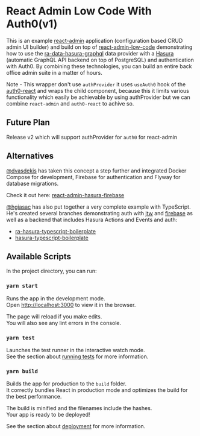 # React Admin Low Code With Auth0(v1)

This is an example [react-admin](https://marmelab.com/react-admin/) application (configuration based CRUD admin UI builder) and build on top of [react-admin-low-code](https://github.com/cpursley/react-admin-low-code) demonstrating how to use the [ra-data-hasura-graphql](https://github.com/Steams/ra-data-hasura-graphql) data provider with a [Hasura](https://hasura.io/) (automatic GraphQL API backend on top of PostgreSQL) and authentication with Auth0. By combining these technologies, you can build an entire back office admin suite in a matter of hours. 

Note - This wrapper don't use `authProvider` it uses `useAuth0` hook of the [auth0-react](https://github.com/auth0/auth0-react) and wraps the child component, because this it limits various functionality which easily be achievable
by using authProvider but we can combine `react-admin` and `auth0-react` to achive so.


## Future Plan

Release v2 which will support authProvider for `auth0` for react-admin 

## Alternatives

[@dvasdekis](https://github.com/dvasdekis) has taken this concept a step further and integrated Docker Compose for development, Firebase for authentication and Flyway for database migrations.

Check it out here: [react-admin-hasura-firebase](https://github.com/dvasdekis/react-admin-hasura-firebase)

[@hgiasac](hgiasac) has also put together a very complete example with TypeScript. He's created several branches demonstrating auth with [jtw](https://github.com/hgiasac/ra-hasura-typescript-boilerplate/tree/auth-jwt) and [firebase](https://github.com/hgiasac/ra-hasura-typescript-boilerplate/tree/auth-firebase) as well as a backend that includes Hasura Actions and Events and auth:

- [ra-hasura-typescript-boilerplate](https://github.com/hgiasac/ra-hasura-typescript-boilerplate)
- [hasura-typescript-boilerplate](https://github.com/hgiasac/hasura-typescript-boilerplate)

## Available Scripts

In the project directory, you can run:

### `yarn start`

Runs the app in the development mode.<br />
Open [http://localhost:3000](http://localhost:3000) to view it in the browser.

The page will reload if you make edits.<br />
You will also see any lint errors in the console.

### `yarn test`

Launches the test runner in the interactive watch mode.<br />
See the section about [running tests](https://facebook.github.io/create-react-app/docs/running-tests) for more information.

### `yarn build`

Builds the app for production to the `build` folder.<br />
It correctly bundles React in production mode and optimizes the build for the best performance.

The build is minified and the filenames include the hashes.<br />
Your app is ready to be deployed!

See the section about [deployment](https://facebook.github.io/create-react-app/docs/deployment) for more information.
